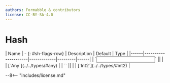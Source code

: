 ```yaml
---
authors: Formabble & contributors
license: CC-BY-SA-4.0
---
```



# Hash

<div class="sh-parameters" markdown="1">
| Name | - {: #sh-flags-row} | Description | Default | Type |
|------|---------------------|-------------|---------|------|
| `<input>` || | | [`Any`](../../types/#any) |
| `<output>` || | | [`Int2`](../../types/#int2) |

</div>



--8<-- "includes/license.md"

